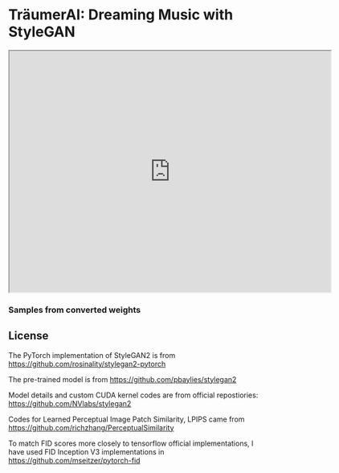 # TräumerAI: Dreaming Music with StyleGAN


<iframe src="https://drive.google.com/file/d/10FEKgPc4ZwdY5dZNJZG9ZcI5AUJZ3Qrs/preview" width="640" height="480"></iframe>


### Samples from converted weights

## License
The PyTorch implementation of StyleGAN2 is from https://github.com/rosinality/stylegan2-pytorch

The pre-trained model is from https://github.com/pbaylies/stylegan2

Model details and custom CUDA kernel codes are from official repostiories: https://github.com/NVlabs/stylegan2

Codes for Learned Perceptual Image Patch Similarity, LPIPS came from https://github.com/richzhang/PerceptualSimilarity

To match FID scores more closely to tensorflow official implementations, I have used FID Inception V3 implementations in https://github.com/mseitzer/pytorch-fid

